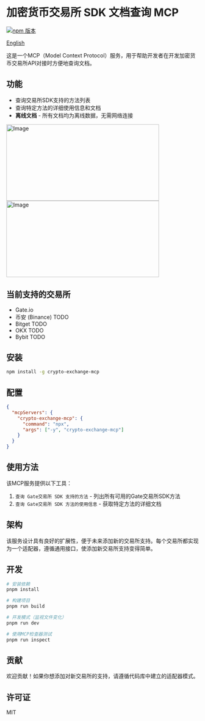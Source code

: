 # 加密货币交易所 SDK 文档查询 MCP

[![npm 版本](https://img.shields.io/npm/v/crypto-exchange-mcp.svg)](https://www.npmjs.com/package/crypto-exchange-mcp)

[English](./README.md)

这是一个MCP（Model Context Protocol）服务，用于帮助开发者在开发加密货币交易所API对接时方便地查询文档。

## 功能

- 查询交易所SDK支持的方法列表
- 查询特定方法的详细使用信息和文档
- **离线文档** - 所有文档均为离线数据，无需网络连接

<img width="400" height="200" alt="Image" src="https://github.com/user-attachments/assets/00fc3ea1-2d05-4fcd-ab60-1fa00cf3d87e" />

<img width="400" height="200" alt="Image" src="https://github.com/user-attachments/assets/3296b13d-f10b-471a-8cce-199ddfd0ec9c" />

## 当前支持的交易所

- Gate.io
- 币安 (Binance) TODO
- Bitget TODO
- OKX TODO
- Bybit TODO

## 安装

```bash
npm install -g crypto-exchange-mcp
```

## 配置

```json
{
  "mcpServers": {
    "crypto-exchange-mcp": {
      "command": "npx",
      "args": ["-y", "crypto-exchange-mcp"]
    }
  }
}
```

## 使用方法

该MCP服务提供以下工具：

1. `查询 Gate交易所 SDK 支持的方法` - 列出所有可用的Gate交易所SDK方法
2. `查询 Gate交易所 SDK 方法的使用信息` - 获取特定方法的详细文档

## 架构

该服务设计具有良好的扩展性，便于未来添加新的交易所支持。每个交易所都实现为一个适配器，遵循通用接口，使添加新交易所支持变得简单。

## 开发

```bash
# 安装依赖
pnpm install

# 构建项目
pnpm run build

# 开发模式（监视文件变化）
pnpm run dev

# 使用MCP检查器测试
pnpm run inspect
```

## 贡献

欢迎贡献！如果你想添加对新交易所的支持，请遵循代码库中建立的适配器模式。

## 许可证

MIT
